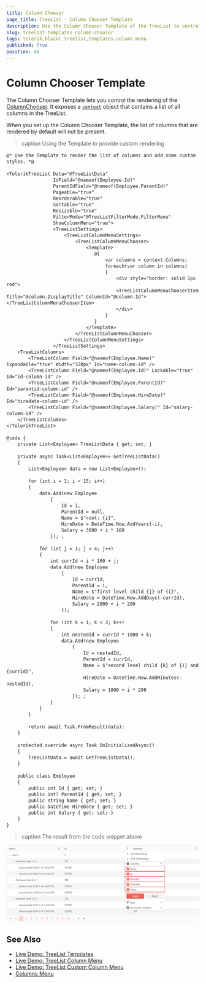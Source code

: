 ```yaml
---
title: Column Chooser
page_title: TreeList - Column Chooser Template
description: Use the Column Chooser Template of the TreeList to control the rendering and customize the content of the Column Chooser.
slug: treelist-templates-column-chooser
tags: telerik,blazor,treelist,templates,column,menu
published: True
position: 40
---
```


# Column Chooser Template

The Column Chooser Template lets you control the rendering of the [ColumnChooser](slug://treelist-column-menu#column-chooser). It exposes a [`context`](slug://Telerik.Blazor.Components.ColumnMenuChooserTemplateContext) object that contains a list of all columns in the TreeList. 

When you set up the Column Chooser Template, the list of columns that are rendered by default will not be present.

>caption Using the Template to provide custom rendering

````RAZOR
@* Use the Template to render the list of columns and add some custom styles. *@ 

<TelerikTreeList Data="@TreeListData"
                 IdField="@nameof(Employee.Id)"
                 ParentIdField="@nameof(Employee.ParentId)"
                 Pageable="true"
                 Reorderable="true"
                 Sortable="true"
                 Resizable="true"
                 FilterMode="@TreeListFilterMode.FilterMenu"
                 ShowColumnMenu="true">
                 <TreeListSettings>
                     <TreeListColumnMenuSettings>
                         <TreeListColumnMenuChooser>
                             <Template>
                                @{
                                    var columns = context.Columns;
                                    foreach(var column in columns)
                                    {
                                        <div style="border: solid 1px red">
                                        <TreeListColumnMenuChooserItem Title="@column.DisplayTitle" ColumnId="@column.Id"></TreeListColumnMenuChooserItem>
                                        </div>
                                    }
                                }
                             </Template>
                         </TreeListColumnMenuChooser>
                     </TreeListColumnMenuSettings>
                 </TreeListSettings>
    <TreeListColumns>
        <TreeListColumn Field="@nameof(Employee.Name)" Expandable="true" Width="320px" Id="name-column-id" />
        <TreeListColumn Field="@nameof(Employee.Id)" Lockable="true" Id="id-column-id" />
        <TreeListColumn Field="@nameof(Employee.ParentId)" Id="parentid-column-id" />
        <TreeListColumn Field="@nameof(Employee.HireDate)" Id="hiredate-column-id" />
        <TreeListColumn Field="@nameof(Employee.Salary)" Id="salary-column-id" />
    </TreeListColumns>
</TelerikTreeList>

@code {
    private List<Employee> TreeListData { get; set; }

    private async Task<List<Employee>> GetTreeListData()
    {
        List<Employee> data = new List<Employee>();

        for (int i = 1; i < 15; i++)
        {
            data.Add(new Employee
                {
                    Id = i,
                    ParentId = null,
                    Name = $"root: {i}",
                    HireDate = DateTime.Now.AddYears(-i),
                    Salary = 3000 + i * 100
                }); ;

            for (int j = 1; j < 4; j++)
            {
                int currId = i * 100 + j;
                data.Add(new Employee
                    {
                        Id = currId,
                        ParentId = i,
                        Name = $"first level child {j} of {i}",
                        HireDate = DateTime.Now.AddDays(-currId),
                        Salary = 2000 + i * 200
                    });

                for (int k = 1; k < 3; k++)
                {
                    int nestedId = currId * 1000 + k;
                    data.Add(new Employee
                        {
                            Id = nestedId,
                            ParentId = currId,
                            Name = $"second level child {k} of {i} and {currId}",
                            HireDate = DateTime.Now.AddMinutes(-nestedId),
                            Salary = 1000 + i * 200
                        }); ;
                }
            }
        }

        return await Task.FromResult(data);
    }

    protected override async Task OnInitializedAsync()
    {
        TreeListData = await GetTreeListData();
    }

    public class Employee
    {
        public int Id { get; set; }
        public int? ParentId { get; set; }
        public string Name { get; set; }
        public DateTime HireDate { get; set; }
        public int Salary { get; set; }
    }
}
````

>caption The result from the code snippet above

![Templated Column Chooser example with the TreeList component for Blazor](images/templates-column-chooser-example.png)

## See Also

 * [Live Demo: TreeList Templates](https://demos.telerik.com/blazor-ui/treelist/templates)
 * [Live Demo: TreeList Column Menu](https://demos.telerik.com/blazor-ui/treelist/column-menu)
 * [Live Demo: TreeList Custom Column Menu](https://demos.telerik.com/blazor-ui/treelist/custom-column-menu)
 * [Columns Menu](slug://treelist-column-menu)
